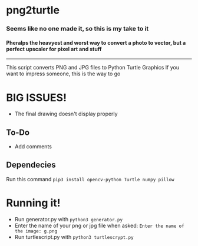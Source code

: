 # png2turtle

### Seems like no one made it, so this is my take to it

#### Pheralps the heavyest and worst way to convert a photo to vector, but a perfect upscaler for pixel art and stuff

---

This script converts PNG and JPG files to Python Turtle Graphics
If you want to impress someone, this is the way to go

# BIG **ISSUES!**
* The final drawing doesn't display properly

## To-Do
* Add comments

## Dependecies
Run this command
    `pip3 install opencv-python Turtle numpy pillow`
    
# Running it!
* Run generator.py with `python3 generator.py` 
* Enter the name of your png or jpg file when asked: `Enter the name of the image: g.png`
* Run turtlescript.py with `python3 turtlescrypt.py`
